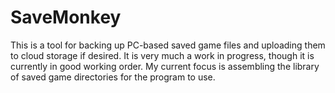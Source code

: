 SaveMonkey
=============

This is a tool for backing up PC-based saved game files and uploading them to cloud storage if desired. It is very much a work in progress, though it is currently in good working order. My current focus is assembling the library of saved game directories for the program to use.
